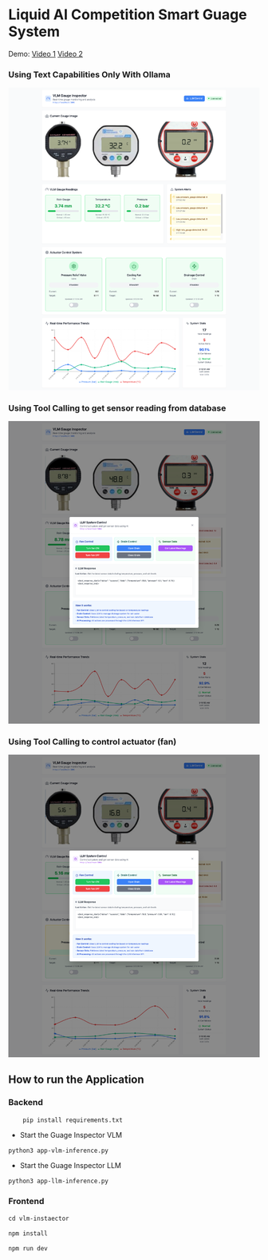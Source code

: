 # Liquid AI Competition Smart Guage System 

Demo: [Video 1](?) [Video 2](?)

### Using Text Capabilities Only With Ollama
![Guage Inspector](./assets/asset-full.png)

### Using Tool Calling to get sensor reading from database 
![Guage Inspector](./assets/asset-sensor-reading.png)

### Using Tool Calling to control actuator (fan)
![Guage Inspector](./assets/asset-fan.png)
## How to run the Application

### Backend

```
    pip install requirements.txt
```

- Start the Guage Inspector VLM
```
python3 app-vlm-inference.py
```

- Start the Guage Inspector LLM
```
python3 app-llm-inference.py
```

### Frontend 
```
cd vlm-instaector 
```

```
npm install 
```

```
npm run dev 
```